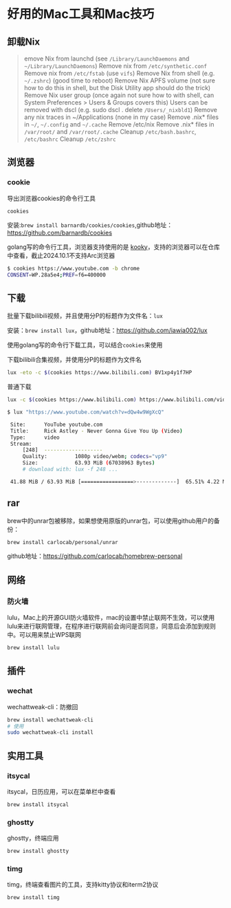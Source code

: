 # 好用的Mac工具和Mac技巧

## 卸载Nix

>emove Nix from launchd (see `/Library/LaunchDaemons` and `~/Library/LaunchDaemons`)
>Remove nix from `/etc/synthetic.conf`
>Remove nix from `/etc/fstab` (use `vifs`)
>Remove Nix from shell (e.g. `~/.zshrc`)
>(good time to reboot)
>Remove Nix APFS volume (not sure how to do this in shell, but the Disk Utility app should do the trick)
>Remove Nix user group (once again not sure how to with shell, can System Preferences > Users & Groups covers this)
>Users can be removed with dscl (e.g. sudo dscl . delete `/Users/_nixbld1`)
>Remove any nix traces in ~/Applications (none in my case)
>Remove .nix* files in `~/`, `~/.config` and `~/.cache`
>Remove /etc/nix
>Remove .nix* files in `/var/root/` and `/var/root/.cache`
>Cleanup `/etc/bash.bashrc`, `/etc/bashrc`
>Cleanup `/etc/zshrc`

## 浏览器

### cookie

导出浏览器cookies的命令行工具

`cookies`

安装:`brew install barnardb/cookies/cookies`,github地址：https://github.com/barnardb/cookies

golang写的命令行工具，浏览器支持使用的是 [kooky](https://github.com/zellyn/kooky)，支持的浏览器可以在仓库中查看，截止2024.10.1不支持Arc浏览器


```bash
$ cookies https://www.youtube.com -b chrome
CONSENT=WP.28a5e4;PREF=f6=400000
```

## 下载

批量下载bilibili视频，并且使用分P的标题作为文件名：`lux`

安装：`brew install lux`，github地址：https://github.com/iawia002/lux

使用golang写的命令行下载工具，可以结合`cookies`来使用

下载bilibili合集视频，并使用分P的标题作为文件名

```bash
lux -eto -c $(cookies https://www.bilibili.com) BV1xp4y1f7HP
```

普通下载

```bash
lux -c $(cookies https://www.bilibili.com) https://www.bilibili.com/video/BV1X5tSe9EDg
```

```bash
$ lux "https://www.youtube.com/watch?v=dQw4w9WgXcQ"

 Site:      YouTube youtube.com
 Title:     Rick Astley - Never Gonna Give You Up (Video)
 Type:      video
 Stream:
     [248]  -------------------
     Quality:         1080p video/webm; codecs="vp9"
     Size:            63.93 MiB (67038963 Bytes)
     # download with: lux -f 248 ...

 41.88 MiB / 63.93 MiB [=================>-------------]  65.51% 4.22 MiB/s 00m05s
```

## rar

brew中的unrar包被移除，如果想使用原版的unrar包，可以使用github用户的备份：

```bash
brew install carlocab/personal/unrar
```

github地址：https://github.com/carlocab/homebrew-personal


## 网络

### 防火墙

lulu，Mac上的开源GUI防火墙软件，mac的设置中禁止联网不生效，可以使用lulu来进行联网管理，在程序进行联网前会询问是否同意，同意后会添加到规则中。可以用来禁止WPS联网

```bash
brew install lulu
```

## 插件

### wechat

wechattweak-cli：防撤回

```bash
brew install wechattweak-cli
# 使用
sudo wechattweak-cli install
```

## 实用工具

### itsycal
itsycal，日历应用，可以在菜单栏中查看

```bash
brew install itsycal
```

### ghostty

ghostty，终端应用

```bash
brew install ghostty
```

### timg

timg，终端查看图片的工具，支持kitty协议和iterm2协议

```bash
brew install timg
```

